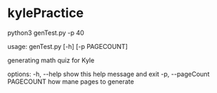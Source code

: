 # kylePractice

python3 genTest.py -p 40

usage: genTest.py [-h] [-p PAGECOUNT]

generating math quiz for Kyle

options:
  -h, --help                        show this help message and exit
  -p, --pageCount PAGECOUNT         how mane pages to generate
